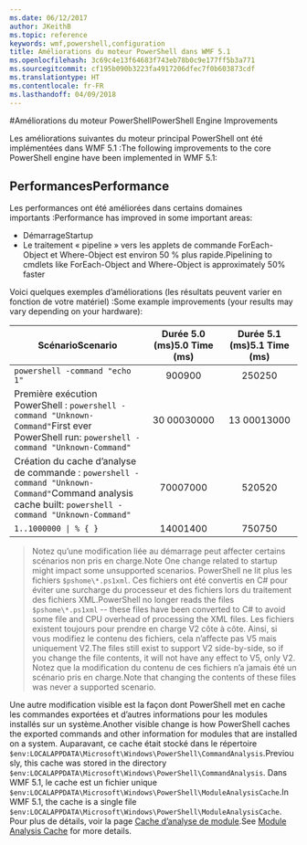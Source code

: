 ```yaml
---
ms.date: 06/12/2017
author: JKeithB
ms.topic: reference
keywords: wmf,powershell,configuration
title: Améliorations du moteur PowerShell dans WMF 5.1
ms.openlocfilehash: 3c69c4e13f64683f743eb78b0c9e177ff5b3a771
ms.sourcegitcommit: cf195b090b3223fa4917206dfec7f0b603873cdf
ms.translationtype: HT
ms.contentlocale: fr-FR
ms.lasthandoff: 04/09/2018
---
```

#<a name="powershell-engine-improvements"></a><span data-ttu-id="a77ee-103">Améliorations du moteur PowerShell</span><span class="sxs-lookup"><span data-stu-id="a77ee-103">PowerShell Engine Improvements</span></span>

<span data-ttu-id="a77ee-104">Les améliorations suivantes du moteur principal PowerShell ont été implémentées dans WMF 5.1 :</span><span class="sxs-lookup"><span data-stu-id="a77ee-104">The following improvements to the core PowerShell engine have been implemented in WMF 5.1:</span></span>


## <a name="performance"></a><span data-ttu-id="a77ee-105">Performances</span><span class="sxs-lookup"><span data-stu-id="a77ee-105">Performance</span></span> ##

<span data-ttu-id="a77ee-106">Les performances ont été améliorées dans certains domaines importants :</span><span class="sxs-lookup"><span data-stu-id="a77ee-106">Performance has improved in some important areas:</span></span>

- <span data-ttu-id="a77ee-107">Démarrage</span><span class="sxs-lookup"><span data-stu-id="a77ee-107">Startup</span></span>
- <span data-ttu-id="a77ee-108">Le traitement « pipeline » vers les applets de commande ForEach-Object et Where-Object est environ 50 % plus rapide.</span><span class="sxs-lookup"><span data-stu-id="a77ee-108">Pipelining to cmdlets like ForEach-Object and Where-Object is approximately 50% faster</span></span>

<span data-ttu-id="a77ee-109">Voici quelques exemples d’améliorations (les résultats peuvent varier en fonction de votre matériel) :</span><span class="sxs-lookup"><span data-stu-id="a77ee-109">Some example improvements (your results may vary depending on your hardware):</span></span>

| <span data-ttu-id="a77ee-110">Scénario</span><span class="sxs-lookup"><span data-stu-id="a77ee-110">Scenario</span></span> | <span data-ttu-id="a77ee-111">Durée 5.0 (ms)</span><span class="sxs-lookup"><span data-stu-id="a77ee-111">5.0 Time (ms)</span></span> | <span data-ttu-id="a77ee-112">Durée 5.1 (ms)</span><span class="sxs-lookup"><span data-stu-id="a77ee-112">5.1 Time (ms)</span></span> |
| -------- | :---------------: | :---------------: |
| `powershell -command "echo 1"` | <span data-ttu-id="a77ee-113">900</span><span class="sxs-lookup"><span data-stu-id="a77ee-113">900</span></span> | <span data-ttu-id="a77ee-114">250</span><span class="sxs-lookup"><span data-stu-id="a77ee-114">250</span></span> |
| <span data-ttu-id="a77ee-115">Première exécution PowerShell : `powershell -command "Unknown-Command"`</span><span class="sxs-lookup"><span data-stu-id="a77ee-115">First ever PowerShell run: `powershell -command "Unknown-Command"`</span></span> | <span data-ttu-id="a77ee-116">30 000</span><span class="sxs-lookup"><span data-stu-id="a77ee-116">30000</span></span> | <span data-ttu-id="a77ee-117">13 000</span><span class="sxs-lookup"><span data-stu-id="a77ee-117">13000</span></span> |
| <span data-ttu-id="a77ee-118">Création du cache d’analyse de commande : `powershell -command "Unknown-Command"`</span><span class="sxs-lookup"><span data-stu-id="a77ee-118">Command analysis cache built: `powershell -command "Unknown-Command"`</span></span> | <span data-ttu-id="a77ee-119">7000</span><span class="sxs-lookup"><span data-stu-id="a77ee-119">7000</span></span> | <span data-ttu-id="a77ee-120">520</span><span class="sxs-lookup"><span data-stu-id="a77ee-120">520</span></span> |
| <code>1..1000000 &#124; % { }</code> | <span data-ttu-id="a77ee-121">1400</span><span class="sxs-lookup"><span data-stu-id="a77ee-121">1400</span></span> | <span data-ttu-id="a77ee-122">750</span><span class="sxs-lookup"><span data-stu-id="a77ee-122">750</span></span> |

> <span data-ttu-id="a77ee-123">Notez qu’une modification liée au démarrage peut affecter certains scénarios non pris en charge.</span><span class="sxs-lookup"><span data-stu-id="a77ee-123">Note One change related to startup might impact some unsupported scenarios.</span></span>
> <span data-ttu-id="a77ee-124">PowerShell ne lit plus les fichiers `$pshome\*.ps1xml`. Ces fichiers ont été convertis en C# pour éviter une surcharge du processeur et des fichiers lors du traitement des fichiers XML.</span><span class="sxs-lookup"><span data-stu-id="a77ee-124">PowerShell no longer reads the files `$pshome\*.ps1xml` -- these files have been converted to C# to avoid some file and CPU overhead of processing the XML files.</span></span>
<span data-ttu-id="a77ee-125">Les fichiers existent toujours pour prendre en charge V2 côte à côte. Ainsi, si vous modifiez le contenu des fichiers, cela n’affecte pas V5 mais uniquement V2.</span><span class="sxs-lookup"><span data-stu-id="a77ee-125">The files still exist to support V2 side-by-side, so if you change the file contents, it will not have any effect to V5, only V2.</span></span>
<span data-ttu-id="a77ee-126">Notez que la modification du contenu de ces fichiers n’a jamais été un scénario pris en charge.</span><span class="sxs-lookup"><span data-stu-id="a77ee-126">Note that changing the contents of these files was never a supported scenario.</span></span>

<span data-ttu-id="a77ee-127">Une autre modification visible est la façon dont PowerShell met en cache les commandes exportées et d’autres informations pour les modules installés sur un système.</span><span class="sxs-lookup"><span data-stu-id="a77ee-127">Another visible change is how PowerShell caches the exported commands and other information for modules that are installed on a system.</span></span>
<span data-ttu-id="a77ee-128">Auparavant, ce cache était stocké dans le répertoire `$env:LOCALAPPDATA\Microsoft\Windows\PowerShell\CommandAnalysis`.</span><span class="sxs-lookup"><span data-stu-id="a77ee-128">Previously, this cache was stored in the directory `$env:LOCALAPPDATA\Microsoft\Windows\PowerShell\CommandAnalysis`.</span></span>
<span data-ttu-id="a77ee-129">Dans WMF 5.1, le cache est un fichier unique `$env:LOCALAPPDATA\Microsoft\Windows\PowerShell\ModuleAnalysisCache`.</span><span class="sxs-lookup"><span data-stu-id="a77ee-129">In WMF 5.1, the cache is a single file `$env:LOCALAPPDATA\Microsoft\Windows\PowerShell\ModuleAnalysisCache`.</span></span>
<span data-ttu-id="a77ee-130">Pour plus de détails, voir la page [Cache d’analyse de module](scenarios-features.md#module-analysis-cache).</span><span class="sxs-lookup"><span data-stu-id="a77ee-130">See [Module Analysis Cache](scenarios-features.md#module-analysis-cache) for more details.</span></span>